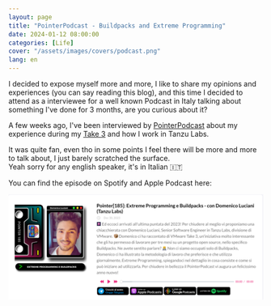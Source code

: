 ```yaml
---
layout: page
title: "PointerPodcast - Buildpacks and Extreme Programming"
date: 2024-01-12 08:00:00
categories: [Life]
cover: "/assets/images/covers/podcast.png"
lang: en
---
```


I decided to expose myself more and more, I like to share my opinions and experiences (you can say reading this blog), and this time I decided to attend as a interviewee for a well known Podcast in Italy talking about something I've done for 3 months, are you curious about it?


A few weeks ago, I've been interviewed by [PointerPodcast](https://pointerpodcast.it/) about my experience during my [Take 3](https://domenicoluciani.com/2023/11/16/buildpacks-3-months-later.html) and how I work in Tanzu Labs.

It was quite fan, even tho in some points I feel there will be more and more to talk about, I just barely scratched the surface.   
Yeah sorry for any english speaker, it's in Italian 🇮🇹

You can find the episode on Spotify and Apple Podcast here:

[![pointerpodcast](/assets/images/posts/pointerpodcast.png)](https://pointerpodcast.it/p/pointer185-extreme-programming-e-buildpacks-con-domenico-luciani-tanzu-labs/)

